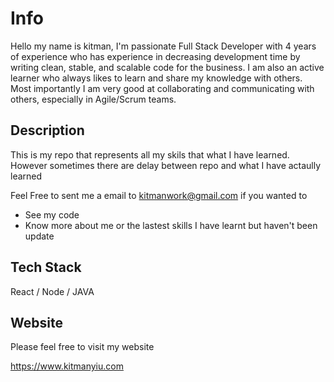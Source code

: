 # Info
Hello my name is kitman, I'm passionate Full Stack Developer with 4 years of experience who has experience in decreasing development time by writing clean, stable, and scalable code for the business. I am also an active learner who always likes to learn and share my knowledge with others. Most importantly I am very good at collaborating and communicating with others, especially in Agile/Scrum teams.

## Description 
This is my repo that represents all my skils that what I have learned. However sometimes there are delay between repo and what I have actaully learned

Feel Free to sent me a email to kitmanwork@gmail.com if you wanted to 
- See my code
- Know more about me or the lastest skills I have learnt but haven't been update 

## Tech Stack 
React / Node / JAVA

## Website 
Please feel free to visit my website

https://www.kitmanyiu.com

